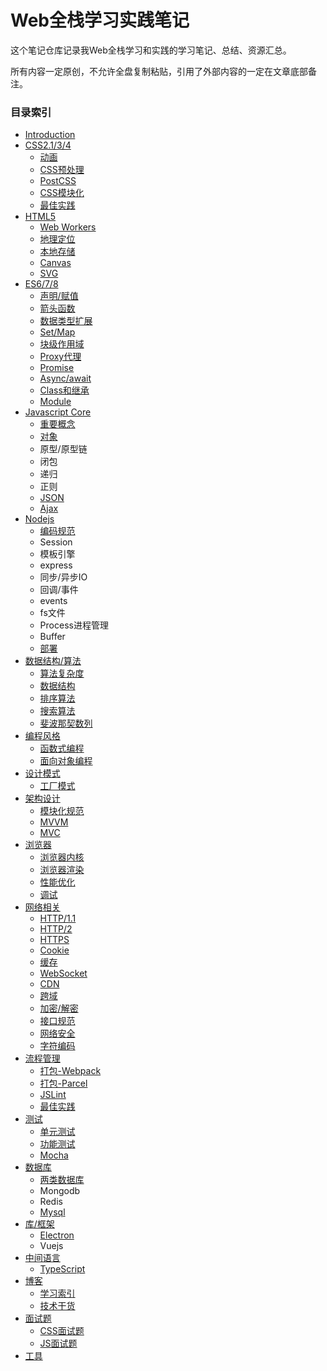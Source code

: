 # Web全栈学习实践笔记

这个笔记仓库记录我Web全栈学习和实践的学习笔记、总结、资源汇总。

所有内容一定原创，不允许全盘复制粘贴，引用了外部内容的一定在文章底部备注。

### 目录索引

* [Introduction](README.md)
* [CSS2.1/3/4](css2134.md)
  * [动画](css2134/dong-hua.md)
  * [CSS预处理](css2134/cssyu-chu-li.md)
  * [PostCSS](css2134/postcss.md)
  * [CSS模块化](css2134/cssmo-kuai-hua.md)
  * [最佳实践](css2134/zui-jia-shi-jian.md)
* [HTML5](html5.md)
  * [Web Workers](html5/web-workers.md)
  * [地理定位](html5/di-li-ding-wei.md)
  * [本地存储](html5/ben-di-huan-cun.md)
  * [Canvas](html5/canvas.md)
  * [SVG](html5/svg.md)
* [ES6/7/8](es678.md)
  * [声明/赋值](es678/sheng-660e-fu-zhi.md)
  * [箭头函数](es678/jian-tou-han-shu.md)
  * [数据类型扩展](es678/shu-ju-lei-xing-kuo-zhan.md)
  * [Set/Map](es678/setmap.md)
  * [块级作用域](es678/kuai-ji-zuo-yong-yu.md)
  * [Proxy代理](es678/proxydai-li.md)
  * [Promise](es678/promise.md)
  * [Async/await](es678/asyncawait.md)
  * [Class和继承](es678/classhe-ji-cheng.md)
  * [Module](es678/module.md)
* [Javascript Core](javascript-core.md)
  * [重要概念](javascript-core/zhong-yao-gai-nian.md)
  * [对象](javascript-core/dui-xiang.md)
  * 原型/原型链
  * 闭包
  * 递归
  * 正则
  * [JSON](javascript-core/json.md)
  * [Ajax](javascript-core/ajax.md)
* [Nodejs](nodejs.md)
  * [编码规范](nodejs/bian-ma-gui-fan.md)
  * Session
  * 模板引擎
  * express
  * 同步/异步IO
  * 回调/事件
  * events
  * fs文件
  * Process进程管理
  * Buffer
  * [部署](nodejs/bu-shu.md)
* [数据结构/算法](shu-ju-jie-6784-suan-fa.md)
  * [算法复杂度](shu-ju-jie-6784-suan-fa/he-xin-gai-nian.md)
  * [数据结构](shu-ju-jie-6784-suan-fa/shu-ju-jie-gou.md)
  * [排序算法](shu-ju-jie-6784-suan-fa/pai-xu-suan-fa.md)
  * [搜索算法](shu-ju-jie-6784-suan-fa/sou-suo-suan-fa.md)
  * [斐波那契数列](shu-ju-jie-6784-suan-fa/fei-bo-na-qi-shu-lie.md)
* [编程风格](bian-cheng-feng-ge.md)
  * [函数式编程](bian-cheng-feng-ge/han-shu-shi-bian-cheng.md)
  * [面向对象编程](bian-cheng-feng-ge/mian-xiang-dui-xiang-bian-cheng.md)
* [设计模式](she-ji-mo-shi.md)
  * [工厂模式](she-ji-mo-shi/gong-chang-mo-shi.md)
* [架构设计](jia-gou-she-ji.md)
  * [模块化规范](jia-gou-she-ji/mo-kuai-hua-gui-fan.md)
  * [MVVM](jia-gou-she-ji/mvvm.md)
  * [MVC](jia-gou-she-ji/mvc.md)
* [浏览器](liu-lan-qi.md)
  * [浏览器内核](liu-lan-qi/liu-lan-qi-nei-he.md)
  * [浏览器渲染](liu-lan-qi/liu-lan-qi-xuan-ran.md)
  * [性能优化](liu-lan-qi/xing-neng-you-hua.md)
  * [调试](liu-lan-qi/diao-shi.md)
* [网络相关](wang-luo-xiang-guan.md)
  * [HTTP/1.1](wang-luo-xiang-guan/http11.md)
  * [HTTP/2](wang-luo-xiang-guan/http2.md)
  * [HTTPS](wang-luo-xiang-guan/https.md)
  * [Cookie](wang-luo-xiang-guan/cookie.md)
  * [缓存](wang-luo-xiang-guan/huan-cun.md)
  * [WebSocket](wang-luo-xiang-guan/websocket.md)
  * [CDN](wang-luo-xiang-guan/cdn.md)
  * [跨域](wang-luo-xiang-guan/kua-yu.md)
  * [加密/解密](wang-luo-xiang-guan/jia-5bc6-jie-mi.md)
  * [接口规范](wang-luo-xiang-guan/jie-kou-gui-fan.md)
  * [网络安全](wang-luo-xiang-guan/wang-luo-an-quan.md)
  * [字符编码](wang-luo-xiang-guan/zi-fu-bian-ma.md)
* [流程管理](liu-cheng-guan-li.md)
  * [打包-Webpack](liu-cheng-guan-li/da-5305-webpack.md)
  * [打包-Parcel](liu-cheng-guan-li/da-5305-parcel.md)
  * [JSLint](liu-cheng-guan-li/jslint.md)
  * [最佳实践](liu-cheng-guan-li/zui-jia-shi-jian.md)
* [测试](ce-shi.md)
  * [单元测试](ce-shi/dan-yuan-ce-shi.md)
  * [功能测试](ce-shi/gong-neng-ce-shi.md)
  * [Mocha](ce-shi/mocha.md)
* [数据库](shu-ju-ku.md)
  * [两类数据库](shu-ju-ku/liang-lei-shu-ju-ku.md)
  * Mongodb
  * Redis
  * [Mysql](shu-ju-ku/mysql.md)
* [库/框架](5e93-kuang-jia.md)
  * [Electron](5e93-kuang-jia/electron.md)
  * Vuejs
* [中间语言](zhong-jian-yu-yan.md)
  * [TypeScript](zhong-jian-yu-yan/typescript.md)
* [博客](bo-ke.md)
  * [学习索引](bo-ke/xue-xi-suo-yin.md)
  * [技术干货](bo-ke/ji-zhu-gan-huo.md)
* [面试题](mian-shi-ti.md)
  * [CSS面试题](mian-shi-ti/cssmian-shi-ti.md)
  * [JS面试题](mian-shi-ti/jsmian-shi-ti.md)
* [工具](gong-ju.md)




